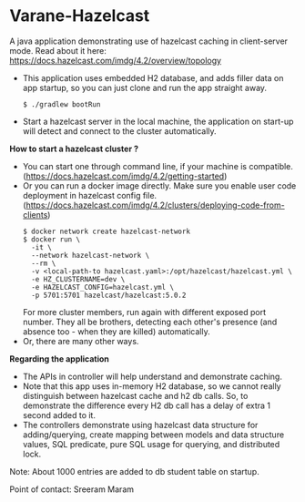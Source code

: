 # Varane-Hazelcast

A java application demonstrating use of hazelcast caching in client-server mode.
Read about it here: https://docs.hazelcast.com/imdg/4.2/overview/topology


- This application uses embedded H2 database, and adds filler data on app startup, so you can just clone and run the app straight away.
    ```
    $ ./gradlew bootRun
    ```
- Start a hazelcast server in the local machine, the application on start-up will detect and connect to the cluster automatically.


**How to start a hazelcast cluster ?**
- You can start one through command line, if your machine is compatible. (https://docs.hazelcast.com/imdg/4.2/getting-started)
- Or you can run a docker image directly. Make sure you enable user code deployment in hazelcast config file. (https://docs.hazelcast.com/imdg/4.2/clusters/deploying-code-from-clients) 
  ```
  $ docker network create hazelcast-network
  $ docker run \
    -it \
    --network hazelcast-network \
    --rm \
    -v <local-path-to hazelcast.yaml>:/opt/hazelcast/hazelcast.yml \
    -e HZ_CLUSTERNAME=dev \
    -e HAZELCAST_CONFIG=hazelcast.yml \
    -p 5701:5701 hazelcast/hazelcast:5.0.2
  ```
  For more cluster members, run again with different exposed port number. They all be brothers, detecting each other's presence (and absence too - when they are killed) automatically.
- Or, there are many other ways.


**Regarding the application**
- The APIs in controller will help understand and demonstrate caching.
- Note that this app uses in-memory H2 database, so we cannot really distinguish between hazelcast cache and h2 db calls. So, to demonstrate the difference every H2 db call has a delay of extra 1 second added to it.
- The controllers demonstrate using hazelcast data structure for adding/querying, create mapping between models and data structure values, SQL predicate, pure SQL usage for querying, and distributed lock.


Note: About 1000 entries are added to db student table on startup. 

Point of contact: Sreeram Maram
